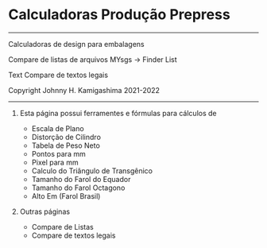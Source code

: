 # Calculadoras Produção Prepress

***
Calculadoras de design para embalagens

Compare de listas de arquivos MYsgs -> Finder List

Text Compare de textos legais

Copyright Johnny H. Kamigashima 2021-2022
***

1. Esta página possui ferramentes e fórmulas para cálculos de

	+ Escala de Plano
	+ Distorção de Cilindro	
	+ Tabela de Peso Neto	
	+ Pontos para mm	
	+ Pixel para mm	
	+ Calculo do Triângulo de Transgênico	
	+ Tamanho do Farol do Equador	
	+ Tamanho do Farol Octagono	
	+ Alto Em (Farol Brasil)

2. Outras páginas
	+ Compare de Listas	
	+ Compare de textos legais
	
